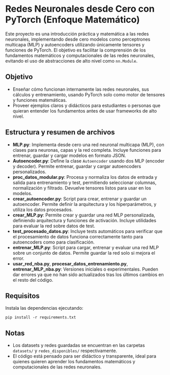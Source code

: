 # Redes Neuronales desde Cero con PyTorch (Enfoque Matemático)

Este proyecto es una introducción práctica y matemática a las redes neuronales, implementando desde cero modelos como perceptrones multicapa (MLP) y autoencoders utilizando únicamente tensores y funciones de PyTorch. El objetivo es facilitar la comprensión de los fundamentos matemáticos y computacionales de las redes neuronales, evitando el uso de abstracciones de alto nivel como `nn.Module`.

## Objetivo

- Enseñar cómo funcionan internamente las redes neuronales, sus cálculos y entrenamiento, usando PyTorch solo como motor de tensores y funciones matemáticas.
- Proveer ejemplos claros y didácticos para estudiantes o personas que quieran entender los fundamentos antes de usar frameworks de alto nivel.

## Estructura y resumen de archivos

- **MLP.py**: Implementa desde cero una red neuronal multicapa (MLP), con clases para neuronas, capas y la red completa. Incluye funciones para entrenar, guardar y cargar modelos en formato JSON.
- **Autoencoder.py**: Define la clase `Autoencoder` usando dos MLP (encoder y decoder). Permite entrenar, guardar y cargar autoencoders personalizados.
- **proc_datos_modular.py**: Procesa y normaliza los datos de entrada y salida para entrenamiento y test, permitiendo seleccionar columnas, normalización y filtrado. Devuelve tensores listos para usar en los modelos.
- **crear_autoencoder.py**: Script para crear, entrenar y guardar un autoencoder. Permite definir la arquitectura y los hiperparámetros, y utiliza los datos procesados.
- **crear_MLP.py**: Permite crear y guardar una red MLP personalizada, definiendo arquitectura y funciones de activación. Incluye utilidades para evaluar la red sobre datos de test.
- **test_procesado_datos.py**: Incluye tests automáticos para verificar que el procesamiento de datos funciona correctamente tanto para autoencoders como para clasificación.
- **entrenar_MLP.py**: Script para cargar, entrenar y evaluar una red MLP sobre un conjunto de datos. Permite guardar la red solo si mejora el error.
- **usar_red_nba.py**, **procesar_datos_entrenamiento.py**, **entrenar_MLP_nba.py**: Versiones iniciales o experimentales. Pueden dar errores ya que no han sido actualizados tras los últimos cambios en el resto del código.

## Requisitos

Instala las dependencias ejecutando:

```
pip install -r requirements.txt
```

## Notas
- Los datasets y redes guardadas se encuentran en las carpetas `datasets/` y `redes_disponibles/` respectivamente.
- El código está pensado para ser didáctico y transparente, ideal para quienes quieren aprender los fundamentos matemáticos y computacionales de las redes neuronales.
